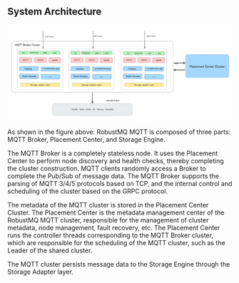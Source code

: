## System Architecture

![image](../../images/doc-image5.png)

As shown in the figure above: RobustMQ MQTT is composed of three parts: MQTT Broker, Placement Center, and Storage Engine.

The MQTT Broker is a completely stateless node. It uses the Placement Center to perform node discovery and health checks, thereby completing the cluster construction. MQTT clients randomly access a Broker to complete the Pub/Sub of message data. The MQTT Broker supports the parsing of MQTT 3/4/5 protocols based on TCP, and the internal control and scheduling of the cluster based on the GRPC protocol.

The metadata of the MQTT cluster is stored in the Placement Center Cluster. The Placement Center is the metadata management center of the RobustMQ MQTT cluster, responsible for the management of cluster metadata, node management, fault recovery, etc. The Placement Center runs the controller threads corresponding to the MQTT Broker cluster, which are responsible for the scheduling of the MQTT cluster, such as the Leader of the shared cluster.

The MQTT cluster persists message data to the Storage Engine through the Storage Adapter layer.
